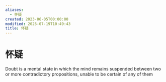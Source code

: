 ```yaml
---
aliases:
  - 怀疑
created: 2023-06-05T00:00:00
modified: 2025-07-19T10:49:43
title: 怀疑
---
```


# 怀疑

Doubt is a mental state in which the mind remains suspended between two or more contradictory propositions, unable to be certain of any of them
